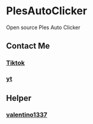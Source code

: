 # PlesAutoClicker
Open source Ples Auto Clicker





## Contact Me 
### [Tiktok](https://www.tiktok.com/@atloth_pingu)
### [yt](https://www.youtube.com/channel/UCwncbVkFpTbFGQrGseyWntA)

## Helper
### [valentino1337](https://github.com/valentino1337)
